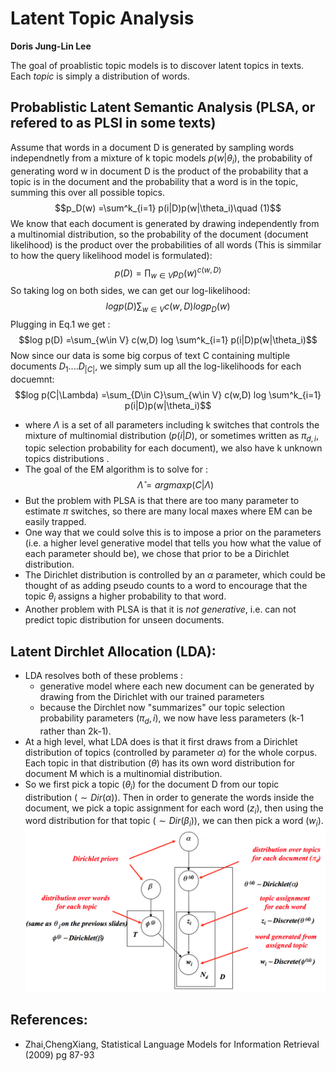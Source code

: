 # Latent Topic Analysis

__Doris Jung-Lin Lee__

The goal of proablistic topic models is to discover latent topics in texts. Each *topic* is simply a distribution of words. 

## Probablistic Latent Semantic Analysis (PLSA, or refered to as PLSI in some texts)
Assume that words in a document D is generated by sampling words independnetly from a mixture of k topic models $p(w|\theta_i)$, the probability of generating word w in document D is the product of the probability that a topic is in the document and the probability that a word is in the topic, summing this over all possible topics.
$$p_D(w) =\sum^k_{i=1} p(i|D)p(w|\theta_i)\quad (1)$$
We know that each document is generated by drawing independently from a multinomial distribution, so the probability of the document (document likelihood) is the product over the probabilities of all words (This is simmilar to how the query likelihood model is formulated): 
$$p(D) = \prod_{w\in V} p_D(w)^{c(w,D)}$$
So taking log on both sides, we can get our log-likelihood:
$$log p(D) \sum_{w\in V} c(w,D) log p_D(w)$$
Plugging in Eq.1 we get : 
$$log p(D) =\sum_{w\in V} c(w,D) log \sum^k_{i=1} p(i|D)p(w|\theta_i)$$
Now since our data is some big corpus of text C containing multiple documents $D_1....D_{|C|}$,  we simply sum up all the log-likelihoods for each docuemnt: 
$$log p(C|\Lambda) =\sum_{D\in C}\sum_{w\in V} c(w,D) log \sum^k_{i=1} p(i|D)p(w|\theta_i)$$
- where $\Lambda$ is a set of all parameters including k switches that controls the mixture of multinomial distribution ($p(i|D)$, or sometimes written as $\pi_{d,i}$, topic selection probability for each document), we also have k unknown topics distributions .
- The goal of the EM algorithm is to solve for : 
$$\hat{\Lambda} = argmax p(C|\Lambda)$$
- But the problem with PLSA is that  there are too many parameter to estimate $\pi$ switches, so there are many local maxes where EM can be easily trapped. 
- One way that we could solve this is to impose a prior on the parameters (i.e. a higher level generative model that tells you how what the value of each parameter should be), we chose that prior to be a Dirichlet distribution.
- The Dirichlet distribution is controlled by an $\alpha$ parameter, which could be thought of as adding pseudo counts to a word to encourage that the topic $\theta_i$ assigns a higher probability to that word.
- Another problem with PLSA is that it is _not generative_, i.e. can not predict topic distribution for unseen documents. 
## Latent Dirchlet Allocation (LDA):
- LDA resolves both of these problems : 
	- generative model where each new document can be generated by drawing from the Dirichlet with our trained parameters
	- because the Dirchlet now "summarizes" our topic selection probability parameters ($\pi_d,i$), we now have less parameters (k-1 rather than 2k-1).
- At a high level, what LDA does is that it first draws from a Dirichlet distribution of topics (controlled by parameter $\alpha$) for the whole corpus. Each topic in that distribution ($\theta$) has its own word distribution for document M which is a multinomial distribution. 
- So we first pick a topic ($\theta_i$) for the document D from our topic distribution ($\sim Dir(\alpha)$). Then in order to generate the words inside the document, we pick a topic assignment for each word ($z_i$), then using the word distribution for that topic ($\sim Dir(\beta_i$)), we can then pick a word ($w_i$).
![LDA](LDA_generative.png)

## References:
 
- Zhai,ChengXiang, Statistical Language Models for Information Retrieval (2009) pg 87-93